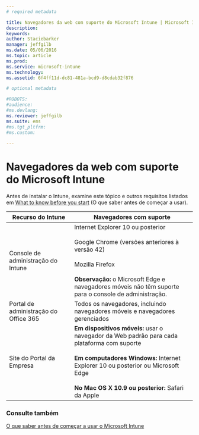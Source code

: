 ```yaml
---
# required metadata

title: Navegadores da web com suporte do Microsoft Intune | Microsoft Intune
description:
keywords:
author: Staciebarker
manager: jeffgilb
ms.date: 05/06/2016
ms.topic: article
ms.prod:
ms.service: microsoft-intune
ms.technology:
ms.assetid: 6f4ff11d-dc81-481a-bcd9-d8cdab32f876

# optional metadata

#ROBOTS:
#audience:
#ms.devlang:
ms.reviewer: jeffgilb
ms.suite: ems
#ms.tgt_pltfrm:
#ms.custom:

---
```


# Navegadores da web com suporte do Microsoft Intune

Antes de instalar o Intune, examine este tópico e outros requisitos listados em [What to know before you start](what-to-know-before-you-start-microsoft-intune.md) (O que saber antes de começar a usar).

|Recurso do Intune |Navegadores com suporte|
|---------|---------|
|Console de administração do Intune     |  Internet Explorer 10 ou posterior<br /><br />Google Chrome (versões anteriores à versão 42)<br /><br />Mozilla Firefox  <br /><br />**Observação:** o Microsoft Edge e navegadores móveis não têm suporte para o console de administração.                      
|Portal de administração do Office 365     |Todos os navegadores, incluindo navegadores móveis e navegadores gerenciados  |
|Site do Portal da Empresa     |**Em dispositivos móveis:** usar o navegador da Web padrão para cada plataforma com suporte   <br /><br />**Em computadores Windows:** Internet Explorer 10 ou posterior ou Microsoft Edge<br /><br />**No Mac OS X 10.9 ou posterior:** Safari da Apple    |


### Consulte também
[O que saber antes de começar a usar o Microsoft Intune](what-to-know-before-you-start-microsoft-intune.md)




<!--HONumber=Jun16_HO3-->


